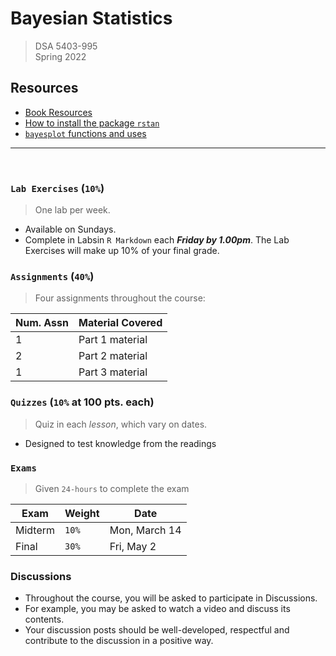 # Bayesian Statistics
> DSA 5403-995  
> Spring 2022  

## Resources
* [Book Resources](https://sites.google.com/site/doingbayesiandataanalysis/home)
* [How to install the package `rstan`](https://github.com/stan-dev/rstan/wiki/RStan-Getting-Started)
* [`bayesplot` functions and uses](https://mc-stan.org/bayesplot/)


---
<br>

### `Lab Exercises` (`10%`)
> One lab per week. 
* Available on Sundays. 
* Complete in Labsin `R Markdown` each ***Friday by 1.00pm***. The Lab Exercises will make up 10% of your final grade.

### `Assignments` (`40%`)
> Four assignments throughout the course:

Num. Assn | Material Covered
----------|-----------------
1         | Part 1 material
2         | Part 2 material
1         | Part 3 material

### `Quizzes` (`10%` at 100 pts. each)
> Quiz in each *lesson*, which vary on dates.  
* Designed to test knowledge from the readings

### `Exams`
> Given `24-hours` to complete the exam

Exam    | Weight    | Date
--------|-----------|-------
Midterm | `10%` | Mon, March 14 
Final   | `30%` | Fri, May 2

### Discussions 
* Throughout the course, you will be asked to participate in Discussions.
* For example, you may be asked to watch a video and discuss its contents. 
* Your discussion posts should be well-developed, respectful and contribute to the discussion in a positive way.